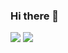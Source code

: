 ### Hi there 👋

<!--
**Shrutika252/Shrutika252** is a ✨ _special_ ✨ repository because its `README.md` (this file) appears on your GitHub profile.

Here are some ideas to get you started:

- 🔭 I’m currently working on ...
- 🌱 I’m currently learning ...
- 👯 I’m looking to collaborate on ...
- 🤔 I’m looking for help with ...
- 💬 Ask me about ...
- 📫 How to reach me: ...
- 😄 Pronouns: ...
- ⚡ Fun fact: ...
-->
<img src="https://github-readme-stats.vercel.app/api?username=Shrutika252&show_icons=true&theme=chartreuse-dark">
<img src="http://github-readme-streak-stats.herokuapp.com?user=Shrutika252&theme=black-ice">
